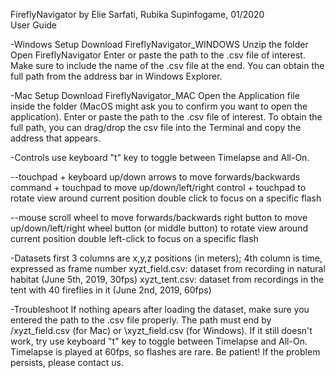 FireflyNavigator by Elie Sarfati, Rubika Supinfogame, 01/2020 
<br>User Guide

-Windows Setup
Download FireflyNavigator_WINDOWS
Unzip the folder
Open FireflyNavigator
Enter or paste the path to the .csv file of interest. Make sure to include the name of the .csv file at the end. 
You can obtain the full path from the address bar in Windows Explorer.

-Mac Setup
Download FireflyNavigator_MAC
Open the Application file inside the folder (MacOS might ask you to confirm you want to open the application).
Enter or paste the path to the .csv file of interest. 
To obtain the full path, you can drag/drop the csv file into the Terminal and copy the address that appears.

-Controls
use keyboard "t" key to toggle between Timelapse and All-On.

--touchpad + keyboard
	up/down arrows to move forwards/backwards
	command + touchpad to move up/down/left/right
	control + touchpad to rotate view around current position
	double click to focus on a specific flash

--mouse
	scroll wheel to move forwards/backwards
	right button to move up/down/left/right
	wheel button (or middle button) to rotate view around current position
	double left-click to focus on a specific flash


-Datasets
first 3 columns are x,y,z positions (in meters); 4th column is time, expressed as frame number
xyzt_field.csv: dataset from recording in natural habitat (June 5th, 2019, 30fps)
xyzt_tent.csv: dataset from recordings in the tent with 40 fireflies in it (June 2nd, 2019, 60fps)

-Troubleshoot
If nothing apears after loading the dataset, make sure you entered the path to the .csv file properly. 
The path must end by /xyzt_field.csv (for Mac) or \xyzt_field.csv (for Windows).
If it still doesn't work, try use keyboard "t" key to toggle between Timelapse and All-On. 
Timelapse is played at 60fps, so flashes are rare. Be patient!
If the problem persists, please contact us.
